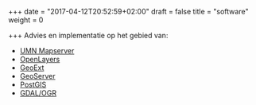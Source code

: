 +++
date = "2017-04-12T20:52:59+02:00"
draft = false
title = "software"
weight = 0

+++
Advies en implementatie op het gebied van:

* [UMN Mapserver](http://mapserver.gis.umn.edu)
* [OpenLayers](http://www.openlayers.org)
* [GeoExt](http://www.geoext.org)
* [GeoServer](http://geoserver.org/)
* [PostGIS](http://postgis.net/)
* [GDAL/OGR](http://www.gdal.org/)
